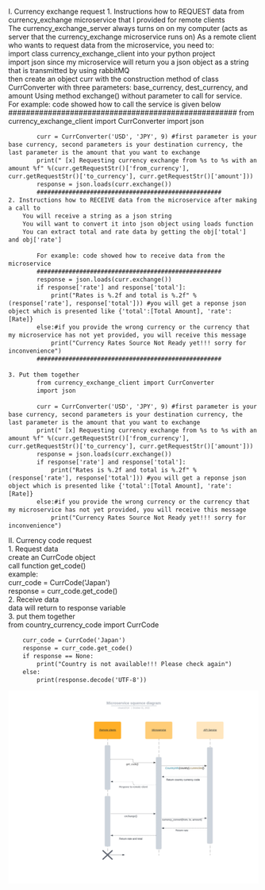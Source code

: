 I. Currency exchange request
    1. Instructions how to REQUEST data from currency_exchange microservice that I provided for remote clients <br>
        The currency_exchange_server always turns on on my computer (acts as server that the currency_exchange microservice runs on)
        As a remote client who wants to request data from the microservice, you need to: <br>
            import class currency_exchange_client into  your  python project <br>
            import json since my microservice will return you a json object as a string that is transmitted by using rabbitMQ <br>
            then create an object curr with the construction method of class CurrConverter with three parameters: base_currency, dest_currency, and amount
            Using method exchange() without parameter to call for service.<br>
            For example: code showed how to call the service is given below<br>
            ####################################################
            from currency_exchange_client import CurrConverter
            import json

            curr = CurrConverter('USD', 'JPY', 9) #first parameter is your base currency, second parameters is your destination currency, the last parameter is the amount that you want to exchange
            print(" [x] Requesting currency exchange from %s to %s with an amount %f" %(curr.getRequestStr()['from_currency'], curr.getRequestStr()['to_currency'], curr.getRequestStr()['amount']))
            response = json.loads(curr.exchange())
            ####################################################
    2. Instructions how to RECEIVE data from the microservice after making a call to
        You will receive a string as a json string
        You will want to convert it into json object using loads function
        You can extract total and rate data by getting the obj['total'] and obj['rate']

            For example: code showed how to receive data from the microservice
            ####################################################
            response = json.loads(curr.exchange())
            if response['rate'] and response['total']:
                print("Rates is %.2f and total is %.2f" %(response['rate'], response['total'])) #you will get a reponse json object which is presented like {'total':[Total Amount], 'rate': [Rate]}
            else:#if you provide the wrong currency or the currency that my microservice has not yet provided, you will receive this message
                print("Currency Rates Source Not Ready yet!!! sorry for inconvenience")
            ####################################################

    3. Put them together
            from currency_exchange_client import CurrConverter
            import json

            curr = CurrConverter('USD', 'JPY', 9) #first parameter is your base currency, second parameters is your destination currency, the last parameter is the amount that you want to exchange
            print(" [x] Requesting currency exchange from %s to %s with an amount %f" %(curr.getRequestStr()['from_currency'], curr.getRequestStr()['to_currency'], curr.getRequestStr()['amount']))
            response = json.loads(curr.exchange())
            if response['rate'] and response['total']:
                print("Rates is %.2f and total is %.2f" %(response['rate'], response['total'])) #you will get a reponse json object which is presented like {'total':[Total Amount], 'rate': [Rate]}
            else:#if you provide the wrong currency or the currency that my microservice has not yet provided, you will receive this message
                print("Currency Rates Source Not Ready yet!!! sorry for inconvenience")
II. Currency code request <br>
    1. Request data <br>
        create an CurrCode object<br>
        call function get_code()<br>
        example:<br>
        curr_code = CurrCode('Japan')<br>
        response = curr_code.get_code()<br>
    2. Receive data<br>
        data will return to response variable<br>
    3. put them together<br>
        from country_currency_code import CurrCode<br>

        curr_code = CurrCode('Japan')
        response = curr_code.get_code()
        if response == None:
            print("Country is not available!!! Please check again")
        else:
            print(response.decode('UTF-8'))

![Sequence](./Sequence.jpeg)

            
